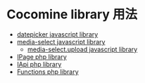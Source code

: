 Cocomine library 用法
===
- [datepicker javascript library](/doc/js/datepicker.js.md)
- [media-select javascript library](/doc/js/media-select.js.md)
  - [media-select.upload javascript library](/doc/js/media-selecr.upload.js.md)
- [IPage php library](/doc/php/IPage.php.md)
- [IApi php library](/doc/php/IApi.php.md)
- [Functions php library](/doc/php/Functions.php.md)
